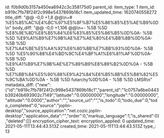 id: f0b9d0b3157a450ea6942c3c358175d0
parent_id: 
item_type: 1
item_id: b919c7fb78f24f2c998e5437869b18c1
item_updated_time: 1620740558272
title_diff: "@@ -0,0 +1,8 @@\\n+# %E5%85%AC%E4%BC%97%E5%8F%B7%E5%86%85%E5%AE%B9%0D\\n"
body_diff: "@@ -0,0 +1,106 @@\\n+- %5B %5D %E8%9E%8D%E8%B5%84%E6%83%85%E5%86%B5%0D%0A- %5B %5D %E9%A1%B9%E7%9B%AE%E7%AE%80%E4%BB%8B%0D%0A- %5B %5D %E7%A4%BE%E5%AA%92%E6%80%BB%E7%BB%93%0D%0A- %5B %5D %E5%90%88%E4%BD%9C%E4%BF%A1%E6%81%AF%0D%0A- %5B %5D %E9%A1%B9%E7%9B%AE%E7%89%B9%E8%89%B2%0D%0A  - %5B %5D %E7%BB%84%E5%90%88%E9%A2%84%E6%B5%8B%E5%B8%82%E5%9C%BA%0D%0A  - %5B %5D futarchy%0D%0A  - %5B %5D LMSR\\n"
metadata_diff: {"new":{"id":"b919c7fb78f24f2c998e5437869b18c1","parent_id":"1c0757a6be0443b39240b693902c7149","latitude":"0.00000000","longitude":"0.00000000","altitude":"0.0000","author":"","source_url":"","is_todo":0,"todo_due":0,"todo_completed":0,"source":"joplin-desktop","source_application":"net.cozic.joplin-desktop","application_data":"","order":0,"markup_language":1,"is_shared":0},"deleted":[]}
encryption_cipher_text: 
encryption_applied: 0
updated_time: 2021-05-11T13:44:43.513Z
created_time: 2021-05-11T13:44:43.513Z
type_: 13